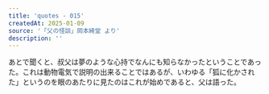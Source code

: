 ```yaml
---
title: 'quotes - 015'
createdAt: 2025-01-09
source: '「父の怪談」岡本綺堂 より'
description: ''
---
```

 あとで聞くと、叔父は夢のような心持でなんにも知らなかったということであった。これは動物電気で説明の出来ることではあるが、いわゆる「狐に化かされた」というのを眼のあたりに見たのはこれが始めであると、父は語った。